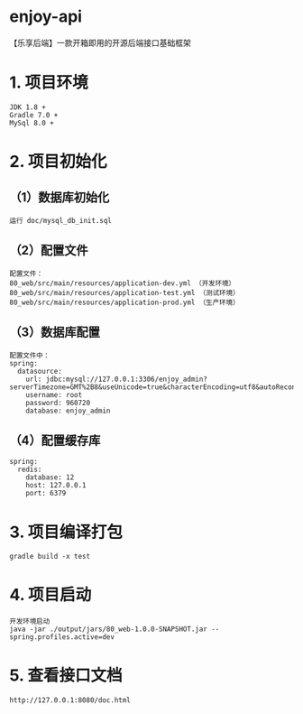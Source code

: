 # enjoy-api
【乐享后端】一款开箱即用的开源后端接口基础框架
# 1. 项目环境
    JDK 1.8 +
    Gradle 7.0 +
    MySql 8.0 +
# 2. 项目初始化
## （1）数据库初始化
    运行 doc/mysql_db_init.sql
## （2）配置文件 
    配置文件：    
    80_web/src/main/resources/application-dev.yml （开发环境）
    80_web/src/main/resources/application-test.yml （测试环境）
    80_web/src/main/resources/application-prod.yml （生产环境）
## （3）数据库配置
    配置文件中：
    spring: 
      datasource:
        url: jdbc:mysql://127.0.0.1:3306/enjoy_admin?serverTimezone=GMT%2B8&useUnicode=true&characterEncoding=utf8&autoReconnect=true&failOverReadOnly=false
        username: root
        password: 960720
        database: enjoy_admin
## （4）配置缓存库
    spring:
      redis:
        database: 12
        host: 127.0.0.1
        port: 6379
# 3. 项目编译打包
    gradle build -x test
# 4. 项目启动
    开发环境启动
    java -jar ./output/jars/80_web-1.0.0-SNAPSHOT.jar --spring.profiles.active=dev
# 5. 查看接口文档
    http://127.0.0.1:8080/doc.html
    
